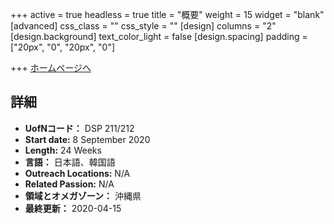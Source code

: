 +++
active = true
headless = true
title = "概要"
weight = 15
widget = "blank"
[advanced]
css_class = ""
css_style = ""
[design]
columns = "2"
[design.background]
text_color_light = false
[design.spacing]
padding = ["20px", "0", "20px", "0"]

+++
[ホームページへ](https://www.ywamokinawa.org/dts/)

## 詳細

* **UofNコード：** DSP 211/212
* **Start date:** 8 September 2020
* **Length:** 24 Weeks
* **言語：** 日本語、韓国語
* **Outreach Locations:** N/A
* **Related Passion:** N/A
* **領域とオメガゾーン：** 沖縄県
* **最終更新：** 2020-04-15
